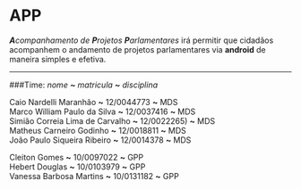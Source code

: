 ﻿APP
===

_**A**companhamento de **P**rojetos **P**arlamentares_ irá permitir que cidadãos acompanhem o andamento de projetos parlamentares via **android** de maneira simples e efetiva.

___
###Time:
_nome **~** matricula **~** disciplina_

Caio Nardelli Maranhão **~** 12/0044773 **~** MDS  
Marco William Paulo da Silva **~** 12/0037416 **~** MDS  
Simião Correia Lima de Carvalho **~** 12/0022265) **~** MDS  
Matheus Carneiro Godinho **~** 12/0018811 **~** MDS  
João Paulo Siqueira Ribeiro **~** 12/0014378 **~** MDS   

Cleiton Gomes **~** 10/0097022 **~** GPP  
Hebert Douglas **~** 10/0103979 **~** GPP  
Vanessa Barbosa Martins **~** 10/0131182 **~** GPP  